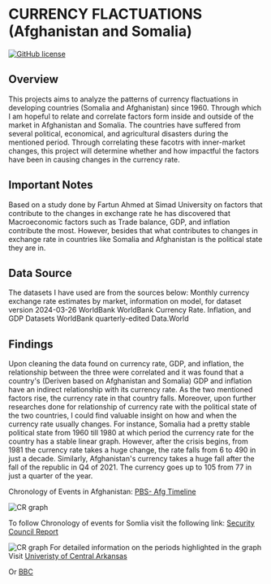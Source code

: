 <h1>CURRENCY FLACTUATIONS (Afghanistan and Somalia)</h1>
<a href="https://github.com/djeada/Data-Structures/blob/master/LICENSE"><img alt="GitHub license" src="https://img.shields.io/github/license/djeada/Data-Structures"></a>


## Overview

This projects aims to analyze the patterns of currency flactuations in developing countries (Somalia and Afghanistan) since 1960. Through which I am hopeful to relate and correlate factors form inside and outside of the market in Afghanistan and Somalia. The countries have suffered from several political, economical, and agricultural disasters during the mentioned period. Through correlating these facotrs with inner-market changes, this project will determine whether and how impactful the factors have been in causing changes in the currency rate.


## Important Notes
Based on a study done by Fartun Ahmed at Simad University on factors that contribute to the changes in exchange rate he has discovered that Macroeconomic factors such as Trade balance, GDP, and inflation contribute the most.
However, besides that what contributes to changes in exchange rate in countries like Somalia and Afghanistan is the political state they are in.

## Data Source 
The datasets I have used are from the sources below:
Monthly currency exchange rate estimates by market, information on model, for dataset version 2024-03-26 WorldBank WorldBank
Currency Rate. Inflation, and GDP Datasets WorldBank
quarterly-edited Data.World

## Findings
Upon cleaning the data found on currency rate, GDP, and inflation, the relationship between the three were correlated and it was found that a country's (Deriven based on Afghanistan and Somalia) GDP and inflation have an indirect relationship with its currency rate. As the two mentioned factors rise, the currency rate in that country falls.
Moreover, upon further researches done for relationship of currency rate with the political state of the two countries, I could find valuable insight on how and when the currency rate usually changes. For instance, Somalia had a pretty stable political state from 1960 till 1980 at which period the currency rate for the country has a stable linear graph. However, after the crisis begins, from 1981 the currency rate takes a huge change, the rate falls from 6 to 490 in just a decade.
Similarly, Afghanistan's currency takes a huge fall after the fall of the republic in Q4 of 2021. The currency goes up to 105 from 77 in just a quarter of the year. 

<div style="align='center';">

Chronology of Events in Afghanistan: <a href="https://www.pbs.org/newshour/politics/asia-jan-june11-timeline-afghanistan">PBS- Afg Timeline</a>


![CR graph](https://github.com/Cena980/Currency_Rate/blob/main/Analysis/Afghani%20Exchange%20rate%20in%20the%202000s.png)


To follow Chronology of events for Somlia visit the following link:
<a href="https://www.securitycouncilreport.org/chronology/somalia.php">Security Council Report</a>


![CR graph](https://github.com/Cena980/Currency_Rate/blob/main/Analysis/Somalia%20CR.PNG)
For detailed information on the periods highlighted in the graph Visit <a href="https://uca.edu/politicalscience/home/research-projects/dadm-project/sub-saharan-africa-region/somalia-1960-present/">Univeristy of Central Arkansas</a> 

Or
<a href="https://www.bbc.com/news/world-africa-14094632">BBC</a>
</div>
